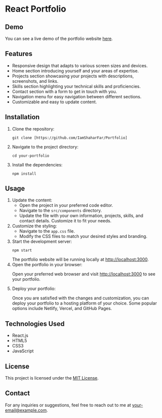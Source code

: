 <body>
  <h1>React Portfolio</h1>

  <h2>Demo</h2>
  <p>You can see a live demo of the portfolio website <a href="">here</a>.</p>

  <h2>Features</h2>
  <ul>
    <li>Responsive design that adapts to various screen sizes and devices.</li>
    <li>Home section introducing yourself and your areas of expertise.</li>
    <li>Projects section showcasing your projects with descriptions, screenshots, and links.</li>
    <li>Skills section highlighting your technical skills and proficiencies.</li>
    <li>Contact section with a form to get in touch with you.</li>
    <li>Navigation menu for easy navigation between different sections.</li>
    <li>Customizable and easy to update content.</li>
  </ul>

  <h2>Installation</h2>
  <ol>
    <li>Clone the repository:
      <pre><code>git clone [https://github.com/IamShaharFar/Portfolio]</code></pre>
    </li>
    <li>Navigate to the project directory:
      <pre><code>cd your-portfolio</code></pre>
    </li>
    <li>Install the dependencies:
      <pre><code>npm install</code></pre>
    </li>
  </ol>

  <h2>Usage</h2>
  <ol>
    <li>Update the content:
      <ul>
        <li>Open the project in your preferred code editor.</li>
        <li>Navigate to the <code>src/components</code> directory.</li>
        <li>Update the file with your own information, projects, skills, and contact details. Customize it to fit your needs.</li>
      </ul>
    </li>
    <li>Customize the styling:
      <ul>
        <li>Navigate to the <code>app.css</code> file.</li>
        <li>Modify the CSS files to match your desired styles and branding.</li>
      </ul>
    </li>
    <li>Start the development server:
      <pre><code>npm start</code></pre>
      The portfolio website will be running locally at <a href="http://localhost:3000">http://localhost:3000</a>.
    </li>
    <li>Open the portfolio in your browser:
      <p>Open your preferred web browser and visit <a href="http://localhost:3000">http://localhost:3000</a> to see your portfolio.</p>
    </li>
    <li>Deploy your portfolio:
      <p>Once you are satisfied with the changes and customization, you can deploy your portfolio to a hosting platform of your choice. Some popular options include Netlify, Vercel, and GitHub Pages.</p>
    </li>
  </ol>

  <h2>Technologies Used</h2>
  <ul>
    <li>React.js</li>
    <li>HTML5</li>
    <li>CSS3</li>
    <li>JavaScript</li>
  </ul>

  <h2>License</h2>
  <p>This project is licensed under the <a href="LICENSE">MIT License</a>.</p>

  <h2>Contact</h2>
  <p>For any inquiries or suggestions, feel free to reach out to me at <a href="mailto:your-email@example.com">your-email@example.com</a>.</p>
</body>
